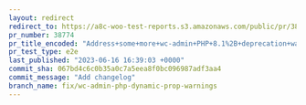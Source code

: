```yaml
---
layout: redirect
redirect_to: https://a8c-woo-test-reports.s3.amazonaws.com/public/pr/38774/e2e/index.html
pr_number: 38774
pr_title_encoded: "Address+some+more+wc-admin+PHP+8.1%2B+deprecation+warnings"
pr_test_type: e2e
last_published: "2023-06-16 16:39:03 +0000"
commit_sha: 067bd4c6c0b35a0c7a5eea8f0bc096987adf3aa4
commit_message: "Add changelog"
branch_name: fix/wc-admin-php-dynamic-prop-warnings
---
```


